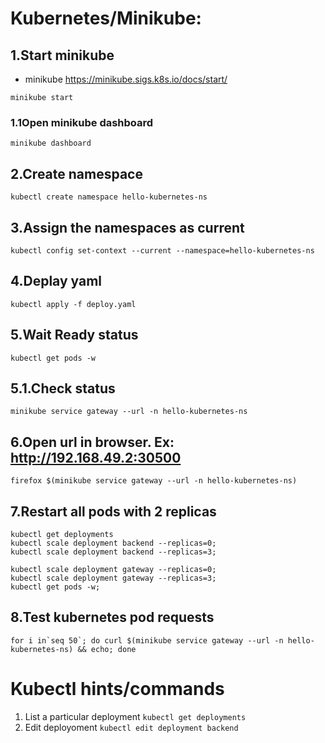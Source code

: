 # Kubernetes/Minikube:

## 1.Start minikube

- minikube https://minikube.sigs.k8s.io/docs/start/

`minikube start`

### 1.1Open minikube dashboard

`minikube dashboard`

## 2.Create namespace

`kubectl create namespace hello-kubernetes-ns`

## 3.Assign the namespaces as current

`kubectl config set-context --current --namespace=hello-kubernetes-ns`

## 4.Deplay yaml

`kubectl apply -f deploy.yaml`

## 5.Wait Ready status

`kubectl get pods -w `

## 5.1.Check status

`minikube service gateway --url -n hello-kubernetes-ns`

## 6.Open url in browser. Ex: http://192.168.49.2:30500

`firefox $(minikube service gateway --url -n hello-kubernetes-ns)`

## 7.Restart all pods with 2 replicas

```
kubectl get deployments
kubectl scale deployment backend --replicas=0;
kubectl scale deployment backend --replicas=3;

kubectl scale deployment gateway --replicas=0;
kubectl scale deployment gateway --replicas=3;
kubectl get pods -w;

```

## 8.Test kubernetes pod requests

```
for i in`seq 50`; do curl $(minikube service gateway --url -n hello-kubernetes-ns) && echo; done
```

# Kubectl hints/commands

1. List a particular deployment
   `kubectl get deployments`
2. Edit deployoment
   `kubectl edit deployment backend`
